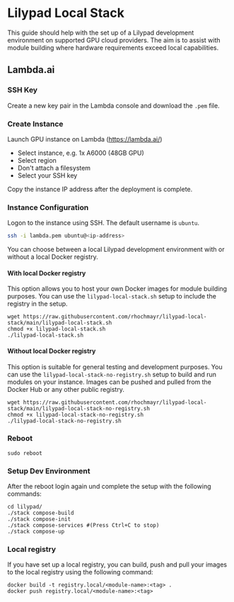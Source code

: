 # Lilypad Local Stack

This guide should help with the set up of a Lilypad development environment on supported GPU cloud providers. The aim is to assist with module building where hardware requirements exceed local capabilities.

## Lambda.ai

### SSH Key

Create a new key pair in the Lambda console and download the `.pem` file.

### Create Instance

Launch GPU instance on Lambda (https://lambda.ai/)
- Select instance, e.g. 1x A6000 (48GB GPU)
- Select region
- Don't attach a filesystem
- Select your SSH key

Copy the instance IP address after the deployment is complete.

### Instance Configuration

Logon to the instance using SSH. The default username is `ubuntu`.

```bash
ssh -i lambda.pem ubuntu@<ip-address>
```

You can choose between a local Lilypad development environment with or without a local Docker registry.

#### With local Docker registry
This option allows you to host your own Docker images for module building purposes. You can use the `lilypad-local-stack.sh` setup to include the registry in the setup.

```
wget https://raw.githubusercontent.com/rhochmayr/lilypad-local-stack/main/lilypad-local-stack.sh
chmod +x lilypad-local-stack.sh
./lilypad-local-stack.sh
```

#### Without local Docker registry
This option is suitable for general testing and development purposes. You can use the `lilypad-local-stack-no-registry.sh` setup to build and run modules on your instance. Images can be pushed and pulled from the Docker Hub or any other public registry.

```
wget https://raw.githubusercontent.com/rhochmayr/lilypad-local-stack/main/lilypad-local-stack-no-registry.sh
chmod +x lilypad-local-stack-no-registry.sh
./lilypad-local-stack-no-registry.sh
```

### Reboot

```
sudo reboot
```

### Setup Dev Environment

After the reboot login again und complete the setup with the following commands:

```
cd lilypad/
./stack compose-build
./stack compose-init
./stack compose-services #(Press Ctrl+C to stop)
./stack compose-up
```

### Local registry
If you have set up a local registry, you can build, push and pull your images to the local registry using the following command:

```
docker build -t registry.local/<module-name>:<tag> .
docker push registry.local/<module-name>:<tag>
```